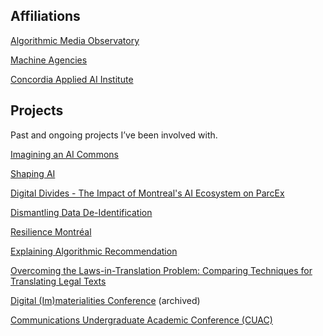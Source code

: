 ## Affiliations
[Algorithmic Media Observatory][1]

[Machine Agencies][2]

[Concordia Applied AI Institute][3]

## Projects
Past and ongoing projects I’ve been involved with.

[Imagining an AI Commons][4]

[Shaping AI][5]

[Digital Divides - The Impact of Montreal's AI Ecosystem on ParcEx][6]

[Dismantling Data De-Identification][7]

[Resilience Montréal][8]

[Explaining Algorithmic Recommendation][9]

[Overcoming the Laws-in-Translation Problem: Comparing Techniques for Translating Legal Texts][10]

[Digital (Im)materialities Conference][11] (archived)

[Communications Undergraduate Academic Conference (CUAC)][12]

[1]:https://www.amo-oma.ca/en/
[2]:https://machineagencies.milieux.ca
[3]:https://www.concordia.ca/research/applied-ai-institute.html
[4]:https://machineagencies.milieux.ca/ai-commons/
[5]:https://www.shapingai.org
[6]:https://cbarparcex.ca/projects/digital-divides-the-impact-of-montreals-ai-ecosystems-on-parc-extension-housing-environment-and-access-to-services-april-2022/
[7]:https://crtc.gc.ca/eng/acrtc/prx/2022gertlerwester.htm
[8]:https://www.resiliencemontreal.com
[9]:https://www.youtube.com/watch?v=DgAjLI7rudU
[10]:https://doi.org/10.5281/zenodo.7140081
[11]:https://web.archive.org/web/20220113172126/https://digitalimmaterialities.net/
[12]:https://www.mycomsguild.ca/cuac2020